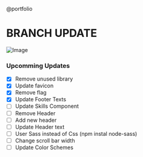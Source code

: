 @portfolio

# BRANCH UPDATE

![Image](https://www.pakkabaniya.ml/static/media/hero-img.2ec26ea8.jpg "lishugupta")

### Upcomming Updates

- [x] Remove unused library
- [x] Update favicon
- [x] Remove flag
- [x] Update Footer Texts
- [ ] Update Skills Component
- [ ] Remove Header
- [ ] Add new header
- [ ] Update Header text
- [ ] User Sass instead of Css (npm instal node-sass)
- [ ] Change scroll bar width
- [ ] Update Color Schemes
